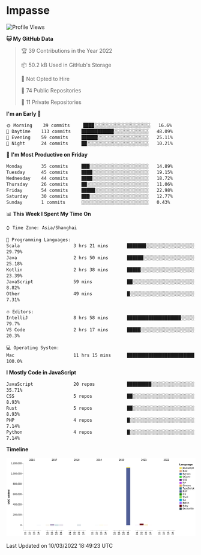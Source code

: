 # Impasse

<!--START_SECTION:waka-->
![Profile Views](http://img.shields.io/badge/Profile%20Views-11-blue)

**🐱 My GitHub Data** 

> 🏆 39 Contributions in the Year 2022
 > 
> 📦 50.2 kB Used in GitHub's Storage 
 > 
> 🚫 Not Opted to Hire
 > 
> 📜 74 Public Repositories 
 > 
> 🔑 11 Private Repositories  
 > 
**I'm an Early 🐤** 

```text
🌞 Morning    39 commits     ████░░░░░░░░░░░░░░░░░░░░░   16.6% 
🌆 Daytime    113 commits    ████████████░░░░░░░░░░░░░   48.09% 
🌃 Evening    59 commits     ██████░░░░░░░░░░░░░░░░░░░   25.11% 
🌙 Night      24 commits     ██░░░░░░░░░░░░░░░░░░░░░░░   10.21%

```
📅 **I'm Most Productive on Friday** 

```text
Monday       35 commits     ███░░░░░░░░░░░░░░░░░░░░░░   14.89% 
Tuesday      45 commits     ████░░░░░░░░░░░░░░░░░░░░░   19.15% 
Wednesday    44 commits     ████░░░░░░░░░░░░░░░░░░░░░   18.72% 
Thursday     26 commits     ██░░░░░░░░░░░░░░░░░░░░░░░   11.06% 
Friday       54 commits     █████░░░░░░░░░░░░░░░░░░░░   22.98% 
Saturday     30 commits     ███░░░░░░░░░░░░░░░░░░░░░░   12.77% 
Sunday       1 commits      ░░░░░░░░░░░░░░░░░░░░░░░░░   0.43%

```


📊 **This Week I Spent My Time On** 

```text
⌚︎ Time Zone: Asia/Shanghai

💬 Programming Languages: 
Scala                    3 hrs 21 mins       ███████░░░░░░░░░░░░░░░░░░   29.79% 
Java                     2 hrs 50 mins       ██████░░░░░░░░░░░░░░░░░░░   25.18% 
Kotlin                   2 hrs 38 mins       █████░░░░░░░░░░░░░░░░░░░░   23.39% 
JavaScript               59 mins             ██░░░░░░░░░░░░░░░░░░░░░░░   8.82% 
Other                    49 mins             █░░░░░░░░░░░░░░░░░░░░░░░░   7.31%

🔥 Editors: 
IntelliJ                 8 hrs 58 mins       ████████████████████░░░░░   79.7% 
VS Code                  2 hrs 17 mins       █████░░░░░░░░░░░░░░░░░░░░   20.3%

💻 Operating System: 
Mac                      11 hrs 15 mins      █████████████████████████   100.0%

```

**I Mostly Code in JavaScript** 

```text
JavaScript               20 repos            █████████░░░░░░░░░░░░░░░░   35.71% 
CSS                      5 repos             ██░░░░░░░░░░░░░░░░░░░░░░░   8.93% 
Rust                     5 repos             ██░░░░░░░░░░░░░░░░░░░░░░░   8.93% 
PHP                      4 repos             █░░░░░░░░░░░░░░░░░░░░░░░░   7.14% 
Python                   4 repos             █░░░░░░░░░░░░░░░░░░░░░░░░   7.14%

```


**Timeline**

![Chart not found](https://raw.githubusercontent.com/impasse/impasse/master/charts/bar_graph.png) 


 Last Updated on 10/03/2022 18:49:23 UTC
<!--END_SECTION:waka-->
